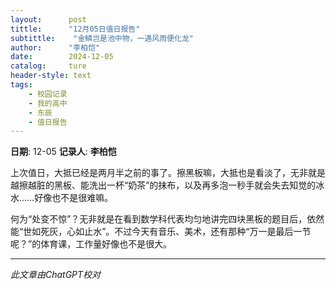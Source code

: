```yaml
---
layout:      post
tittle:      "12月05日值日报告"
subtittle:    "金鳞岂是池中物，一遇风雨便化龙"
author:      "李柏恺"
date:        2024-12-05
catalog:     ture
header-style: text
tags: 
    - 校园记录
    - 我的高中
    - 东辰
    - 值日报告
---
```


**日期**: 12-05
**记录人**: **李柏恺**

上次值日，大抵已经是两月半之前的事了。擦黑板嘛，大抵也是看淡了，无非就是越擦越脏的黑板、能洗出一杯“奶茶”的抹布，以及再多泡一秒手就会失去知觉的冰水……好像也不是很难嘛。

何为“处变不惊”？无非就是在看到数学科代表均匀地讲完四块黑板的题目后，依然能“世如死灰，心如止水”。不过今天有音乐、美术，还有那种“万一是最后一节呢？”的体育课，工作量好像也不是很大。

------

*此文章由ChatGPT校对*
